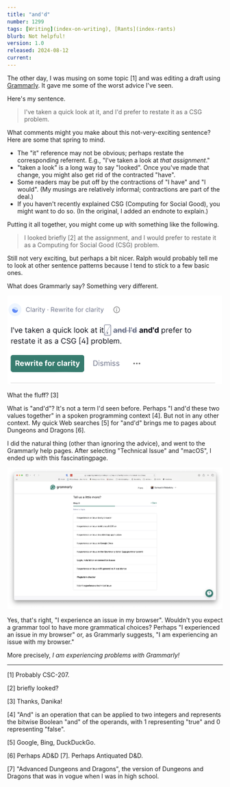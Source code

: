 ```yaml
---
title: "and'd"
number: 1299
tags: [Writing](index-on-writing), [Rants](index-rants)
blurb: Not helpful!
version: 1.0
released: 2024-08-12
current: 
---
```

The other day, I was musing on some topic [1] and was editing a draft using [Grammarly](https://grammarly.com). It gave me some of the worst advice I've seen.

Here's my sentence.

> I've taken a quick look at it, and I'd prefer to restate it as a CSG problem.

What comments might you make about this not-very-exciting sentence? Here are some that spring to mind.

* The "it" reference may not be obvious; perhaps restate the corresponding referrent. E.g., "I've taken a look at _that assignment_."
* "taken a look" is a long way to say "looked". Once you've made that change, you might also get rid of the contracted "have".
* Some readers may be put off by the contractions of "I have" and "I would". (My musings are relatively informal; contractions are part of the deal.)
* If you haven't recently explained CSG (Computing for Social Good), you might want to do so. (In the original, I added an endnote to explain.)

Putting it all together, you might come up with something like the following.

> I looked briefly [2] at the assignment, and I would prefer to restate it as a Computing for Social Good (CSG) problem.

Still not very exciting, but perhaps a bit nicer. Ralph would probably tell me to look at other sentence patterns because I tend to stick to a few basic ones.

What does Grammarly say? Something very different.

<img src="images/andd.png" width=600 alt="A recommendation from Grammarly that indicates that it is a Rewrite for clarity. The recommendation is I've taken a quick look at it and'd prefer to restate it as a CSG problem."/>

What the fluff? [3]

What is "and'd"? It's not a term I'd seen before. Perhaps "I and'd these two values together" in a spoken programming context [4]. But not in any other context. My quick Web searches [5] for "and'd" brings me to pages about Dungeons and Dragons [6].

I did the natural thing (other than ignoring the advice), and went to the Grammarly help pages. After selecting "Technical Issue" and "macOS", I ended up with this fascinatingpage.

<img src="images/i-experience.png" width=600 alt='A window that says "Tell us a little more" and responses like "I experience an issue in my browser", "I experience an issue in Microsoft Office", and "I experience an issue in a desktop application".'/>

Yes, that's right, "I experience an issue in my browser". Wouldn't you expect a grammar tool to have more grammatical choices? Perhaps "I experienced an issue in my browser" or, as Grammarly suggests, "I am experiencing an issue with my browser."

More precisely, _I am experiencing problems with Grammarly!_

---

[1] Probably CSC-207.

[2] briefly looked?

[3] Thanks, Danika!

[4] "And" is an operation that can be applied to two integers and represents the bitwise Boolean "and" of the operands, with 1 representing "true" and 0 representing "false".

[5] Google, Bing, DuckDuckGo.

[6] Perhaps AD&D [7]. Perhaps Antiquated D&D.

[7] "Advanced Dungeons and Dragons", the version of Dungeons and Dragons that was in vogue when I was in high school.
